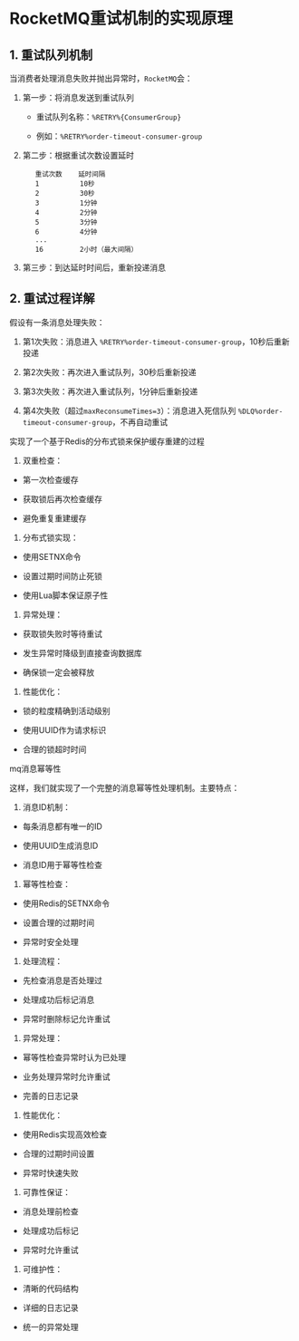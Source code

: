 # RocketMQ重试机制的实现原理

## 1. 重试队列机制

当消费者处理消息失败并抛出异常时，`RocketMQ`会：

1. 第一步：将消息发送到重试队列

   - 重试队列名称：`%RETRY%{ConsumerGroup}`


   - 例如：`%RETRY%order-timeout-consumer-group`

2. 第二步：根据重试次数设置延时

   ```
      重试次数    延时间隔
      1          10秒
      2          30秒  
      3          1分钟
      4          2分钟
      5          3分钟
      6          4分钟
      ...
      16         2小时（最大间隔）
   ```

3. 第三步：到达延时时间后，重新投递消息

## 2. 重试过程详解

假设有一条消息处理失败：

1. 第1次失败：消息进入 `%RETRY%order-timeout-consumer-group`，10秒后重新投递

2. 第2次失败：再次进入重试队列，30秒后重新投递

3. 第3次失败：再次进入重试队列，1分钟后重新投递

4. 第4次失败（超过`maxReconsumeTimes=3`）：消息进入死信队列 `%DLQ%order-timeout-consumer-group`，不再自动重试



实现了一个基于Redis的分布式锁来保护缓存重建的过程

1. 双重检查：

- 第一次检查缓存

- 获取锁后再次检查缓存

- 避免重复重建缓存

1. 分布式锁实现：

- 使用SETNX命令

- 设置过期时间防止死锁

- 使用Lua脚本保证原子性

1. 异常处理：

- 获取锁失败时等待重试

- 发生异常时降级到直接查询数据库

- 确保锁一定会被释放

1. 性能优化：

- 锁的粒度精确到活动级别

- 使用UUID作为请求标识

- 合理的锁超时时间





mq消息幂等性

这样，我们就实现了一个完整的消息幂等性处理机制。主要特点：

1. 消息ID机制：

- 每条消息都有唯一的ID

- 使用UUID生成消息ID

- 消息ID用于幂等性检查

1. 幂等性检查：

- 使用Redis的SETNX命令

- 设置合理的过期时间

- 异常时安全处理

1. 处理流程：

- 先检查消息是否处理过

- 处理成功后标记消息

- 异常时删除标记允许重试

1. 异常处理：

- 幂等性检查异常时认为已处理

- 业务处理异常时允许重试

- 完善的日志记录

1. 性能优化：

- 使用Redis实现高效检查

- 合理的过期时间设置

- 异常时快速失败

1. 可靠性保证：

- 消息处理前检查

- 处理成功后标记

- 异常时允许重试

1. 可维护性：

- 清晰的代码结构

- 详细的日志记录

- 统一的异常处理

